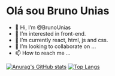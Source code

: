 # Olá sou Bruno Unias

- 👋 Hi, I’m @BrunoUnias
- 👀 I’m interested in front-end.
- 🌱 I’m currently react, html, js and css.
- 💞️ I’m looking to collaborate on ...
- 📫 How to reach me ...

[![Anurag's GitHub stats](https://github-readme-stats.vercel.app/api?username=BrunoUnias&show_icons=true&theme=dark)](https://github.com/BrunoUnias/github-readme-stats)
[![Top Langs](https://github-readme-stats.vercel.app/api/top-langs/?username=BrunoUnias&show_icons=true&theme=dark)](https://github.com/BrunoUnias/github-readme-stats)
<!---
BrunoUnias/BrunoUnias is a ✨ special ✨ repository because its `README.md` (this file) appears on your GitHub profile.
You can click the Preview link to take a look at your changes.
--->
